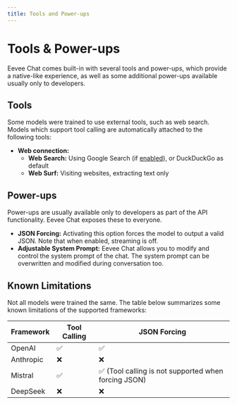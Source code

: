 ```yaml
---
title: Tools and Power-ups
---
```


# Tools & Power-ups
Eevee Chat comes built-in with several tools and power-ups, which provide a native-like experience, as well as some additional power-ups available usually only to developers.

## Tools
Some models were trained to use external tools, such as web search. Models which support tool calling are automatically attached to the following tools:

* **Web connection:** 
    * **Web Search:** Using Google Search (if [enabled](google_search.md)), or DuckDuckGo as default
    * **Web Surf:** Visiting websites, extracting text only

## Power-ups
Power-ups are usually available only to developers as part of the API functionality. Eevee Chat exposes these to everyone.

* **JSON Forcing:** Activating this option forces the model to output a valid JSON. Note that when enabled, streaming is off.
* **Adjustable System Prompt:** Eevee Chat allows you to modify and control the system prompt of the chat. The system prompt can be overwritten and modified during conversation too.


## Known Limitations
Not all models were trained the same. The table below summarizes some known limitations of the supported frameworks:

Framework | Tool Calling | JSON Forcing
-|-|-
OpenAI | ✅ | ✅
Anthropic | ❌ | ❌
Mistral | ✅ | ✅ (Tool calling is not supported when forcing JSON)
DeepSeek | ❌ | ❌

